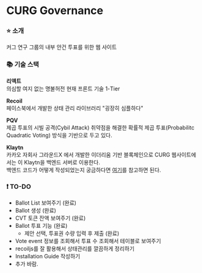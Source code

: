# CURG Governance
### ⭐️ 소개
커그 연구 그룹의 내부 안건 투표를 위한 웹 사이트

### 📚 기술 스택
**리액트**<br/>
의심할 여지 없는 명불허전 현재 프론트 기술 1-Tier

**Recoil**<br/>
페이스북에서 개발한 상태 관리 라이브러리 "굉장히 심플하다"

**PQV**<br/>
제곱 투표의 시빌 공격(Cybil Attack) 취약점을 해결한 확률적 제곱 투표(Probabilitc Quadratic Voting) 방식을 기반으로 두고 있다.

**Klaytn**<br/>
카카오 자회사 그라운드X 에서 개발한 이더리움 기반 블록체인으로 CURG 웹사이트에서는 이 Klaytn을 백엔드 서버로 이용한다.<br/>
백엔드 코드가 어떻게 작성되었는지 궁금하다면 [여기](https://github.com/curg/v1)를 참고하면 된다.

### ❗ TO-DO
* Ballot List 보여주기 (완료)
* Ballot 생성 (완료)
* CVT 토큰 잔액 보여주기 (완료)
* Ballot 투표 기능 (완료)
  * 제안 선택, 투표권 수량 입력 후 제출 (완료)
* Vote event 정보를 조회해서 투표 수 조회해서 테이블로 보여주기
* recoiljs를 잘 활용해서 상태관리를 깔끔하게 정리하기
* Installation Guide 작성하기
* 추가 바람.
